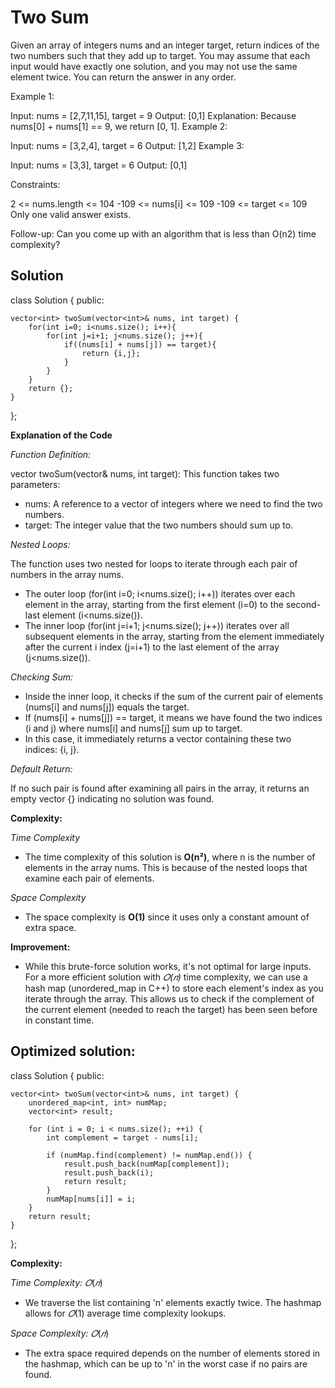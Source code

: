 # Two Sum

Given an array of integers nums and an integer target, return indices of the two numbers such that they add up to target.
You may assume that each input would have exactly one solution, and you may not use the same element twice.
You can return the answer in any order.
 
Example 1:

Input: nums = [2,7,11,15], target = 9
Output: [0,1]
Explanation: Because nums[0] + nums[1] == 9, we return [0, 1].
Example 2:

Input: nums = [3,2,4], target = 6
Output: [1,2]
Example 3:

Input: nums = [3,3], target = 6
Output: [0,1]
 

Constraints:

2 <= nums.length <= 104
-109 <= nums[i] <= 109
-109 <= target <= 109
Only one valid answer exists.
 
Follow-up: Can you come up with an algorithm that is less than O(n2) time complexity?


## Solution

class Solution {
public:

    vector<int> twoSum(vector<int>& nums, int target) {
        for(int i=0; i<nums.size(); i++){
            for(int j=i+1; j<nums.size(); j++){
                if((nums[i] + nums[j]) == target){
                    return {i,j};
                }
            }
        }
        return {};
    }
};


**Explanation of the Code**

*Function Definition:*

vector<int> twoSum(vector<int>& nums, int target): This function takes two parameters:
- nums: A reference to a vector of integers where we need to find the two numbers.
- target: The integer value that the two numbers should sum up to.

*Nested Loops:*

The function uses two nested for loops to iterate through each pair of numbers in the array nums.
- The outer loop (for(int i=0; i<nums.size(); i++)) iterates over each element in the array, starting from the first element (i=0) to the second-last element (i<nums.size()).
- The inner loop (for(int j=i+1; j<nums.size(); j++)) iterates over all subsequent elements in the array, starting from the element immediately after the current i index (j=i+1) to the last element of the array (j<nums.size()).

*Checking Sum:*

- Inside the inner loop, it checks if the sum of the current pair of elements (nums[i] and nums[j]) equals the target.
- If (nums[i] + nums[j]) == target, it means we have found the two indices (i and j) where nums[i] and nums[j] sum up to target.
- In this case, it immediately returns a vector containing these two indices: {i, j}.

*Default Return:*

If no such pair is found after examining all pairs in the array, it returns an empty vector {} indicating no solution was found.

**Complexity:**

*Time Complexity*
- The time complexity of this solution is **O(n²)**, where n is the number of elements in the array nums. This is because of the nested loops that examine each pair of elements.

*Space Complexity*
- The space complexity is **O(1)** since it uses only a constant amount of extra space.

**Improvement:**

- While this brute-force solution works, it's not optimal for large inputs. For a more efficient solution with 
*𝑂(𝑛)* time complexity, we can use a hash map (unordered_map in C++) to store each element's index as you iterate through the array. This allows us to check if the complement of the current element (needed to reach the target) has been seen before in constant time.


## Optimized solution:

class Solution {
public:

    vector<int> twoSum(vector<int>& nums, int target) {
        unordered_map<int, int> numMap;
        vector<int> result;
        
        for (int i = 0; i < nums.size(); ++i) {
            int complement = target - nums[i];
            
            if (numMap.find(complement) != numMap.end()) {
                result.push_back(numMap[complement]);
                result.push_back(i);
                return result;
            }
            numMap[nums[i]] = i;
        }
        return result;
    }
};

**Complexity:**

*Time Complexity:* $𝑂(𝑛)$

- We traverse the list containing 'n' elements exactly twice. The hashmap allows for $𝑂(1)$ average time complexity lookups.

*Space Complexity:* $𝑂(𝑛)$

- The extra space required depends on the number of elements stored in the hashmap, which can be up to 'n' in the worst case if no pairs are found.

